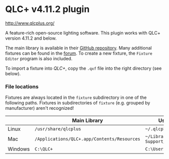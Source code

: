 # QLC+ v4.11.2 plugin

<http://www.qlcplus.org/>

A feature-rich open-source lighting software. This plugin works with QLC+ version 4.11.2 and below.

The main library is available in their [GitHub repository](https://github.com/mcallegari/qlcplus/tree/QLC%2B_4.11.2/resources/fixtures). Many additional fixtures can be found in the [forum](http://www.qlcplus.org/forum/viewforum.php?f=3). To create a new fixture, the `Fixture Editor` program is also included.

To import a fixture into *QLC+*, copy the `.qxf` file into the right directory (see below).

### File locations

Fixtures are always located in the `fixture` subdirectory in one of the following paths. Fixtures in subdirectories of `fixture` (e.g. grouped by manufacturer) aren't recognized!

|         | Main Library                                | User Library                          |
|---------|---------------------------------------------|---------------------------------------|
| Linux   | `/usr/share/qlcplus`                        | `~/.qlcplus`                          |
| Mac     | `/Applications/QLC+.app/Contents/Resources` | `~/Library/Application\ Support/QLC+` |
| Windows | `C:\QLC+`                                   | `C:\Users\MyUser\QLC+`                |
